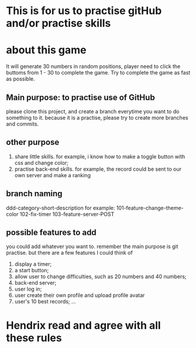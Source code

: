 # This is for us to practise gitHub and/or practise skills

# about this game

It will generate 30 numbers in random positions, player need to click the buttoms from 1 - 30 to complete the game.
Try to complete the game as fast as possible.

## Main purpose: to practise use of GitHub

please clone this project, and create a branch everytime you want to do something to it.
because it is a practise, please try to create more branches and commits.

## other purpose

1. share little skills. for example, i know how to make a toggle button with css and change color;
2. practise back-end skills. for example, the record could be sent to our own server and make a ranking

## branch naming

ddd-category-short-description
for example:
101-feature-change-theme-color
102-fix-timer
103-feature-server-POST

## possible features to add

you could add whatever you want to. remember the main purpose is git practise.
but there are a few features I could think of

1. display a timer;
2. a start button;
3. allow user to change difficulties, such as 20 numbers and 40 numbers;
4. back-end server;
5. user log in;
6. user create their own profile and upload profile avatar
7. user's 10 best records;
   ...
# Hendrix read and agree with all these rules